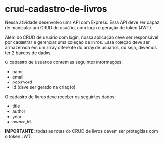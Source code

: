 # crud-cadastro-de-livros

Nessa atividade desenvolvo uma API com Express.
Essa API deve ser capaz de manipular um CRUD de usuário, com login e geração de token (JWT).

Além do CRUD de usuário com login, nossa aplicação deve ser responsável por cadastrar e gerenciar uma coleção de livros. Essa coleção deve ser armazenada em um array diferente do array de usuários, ou seja, devemos ter 2 bancos de dados.

O cadastro de usuários contem as seguintes informações:

- name
- email
- password
- id (deve ser gerado na criação)

O cadastro de livros deve receber os seguintes dados:

- title
- author
- year
- owner_id

**IMPORTANTE**: todas as rotas do CRUD de livros devem ser protegidas com o token JWT.
